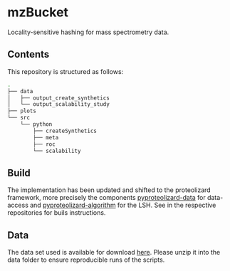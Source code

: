 # mzBucket
Locality-sensitive hashing for mass spectrometry data.

## Contents
This repository is structured as follows:
``` bash
.
├── data
│   ├── output_create_synthetics
│   └── output_scalability_study
├── plots
└── src
    └── python
        ├── createSynthetics
        ├── meta
        ├── roc
        └── scalability
```
## Build
The implementation has been updated and shifted to the proteolizard framework, more precisely the components [pyproteolizard-data](https://github.com/theGreatHerrLebert/proteolizard-data) for data-access and [pyproteolizard-algorithm](https://github.com/theGreatHerrLebert/proteolizard-algorithm) for the LSH. See in the respective repositories for buils instructions. 

## Data 
The data set used is available for download [here](https://zenodo.org/record/5036526#.YlWE91xBw5l). Please unzip it into the data folder to ensure reproducible runs of the scripts.
